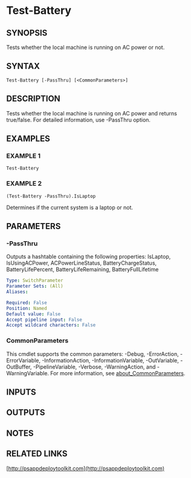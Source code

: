 ﻿---
editLink: false
isShowComments: false
external help file: PSAppDeployToolkit-help.xml
Module Name: PSAppDeployToolkit
online version: http://psappdeploytoolkit.com
schema: 2.0.0
---

# Test-Battery

## SYNOPSIS
Tests whether the local machine is running on AC power or not.

## SYNTAX

```
Test-Battery [-PassThru] [<CommonParameters>]
```

## DESCRIPTION
Tests whether the local machine is running on AC power and returns true/false.
For detailed information, use -PassThru option.

## EXAMPLES

### EXAMPLE 1
```
Test-Battery
```

### EXAMPLE 2
```
(Test-Battery -PassThru).IsLaptop
```

Determines if the current system is a laptop or not.

## PARAMETERS

### -PassThru
Outputs a hashtable containing the following properties:
IsLaptop, IsUsingACPower, ACPowerLineStatus, BatteryChargeStatus, BatteryLifePercent, BatteryLifeRemaining, BatteryFullLifetime

```yaml
Type: SwitchParameter
Parameter Sets: (All)
Aliases:

Required: False
Position: Named
Default value: False
Accept pipeline input: False
Accept wildcard characters: False
```

### CommonParameters
This cmdlet supports the common parameters: -Debug, -ErrorAction, -ErrorVariable, -InformationAction, -InformationVariable, -OutVariable, -OutBuffer, -PipelineVariable, -Verbose, -WarningAction, and -WarningVariable. For more information, see [about_CommonParameters](http://go.microsoft.com/fwlink/?LinkID=113216).

## INPUTS

## OUTPUTS

## NOTES

## RELATED LINKS

[http://psappdeploytoolkit.com](http://psappdeploytoolkit.com)

